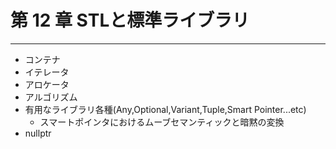 # 第 12 章 STLと標準ライブラリ

----------

* コンテナ
* イテレータ
* アロケータ
* アルゴリズム
* 有用なライブラリ各種(Any,Optional,Variant,Tuple,Smart Pointer...etc)
    * スマートポインタにおけるムーブセマンティックと暗黙の変換
* nullptr
